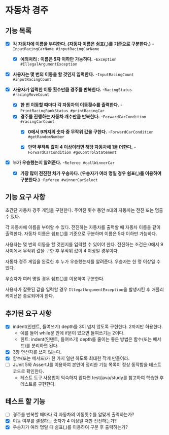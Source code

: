 # 자동차 경주

## 기능 목록

- [x] **각 자동차에 이름을 부여한다. (자동차 이름은 쉼표(,)를 기준으로 구분한다.)** -`InputRacingCarName #inputRacingCarName`
  - [x] **예외처리 : 이름은 5자 이하만 가능하다.** -`Exception #IllegalArgumentException`
- [x] **사용자는 몇 번의 이동을 할 것인지 입력한다.** -`InputRacingCount #inputRacingCount`


- [x] **사용자가 입력한 이동 횟수만큼 경주를 반복한다.** -`RacingStatus #racingMoveCount`
  - [x] **한 번 이동할 때마다 각 자동차의 이동횟수를 출력한다.** -`PrintRacingRankStatus #printRacingCar`
  - [x] **경주를 진행하는 자동차 개수만큼 반복한다.** -`ForwardCarCondition #racingCarCount`
    - [x] **0에서 9까지의 숫자 중 무작위 값을 구한다.** -`ForwardCarCondition #getRandomNumber`
    - [x] **만약 무작위 값이 4 이상이라면 해당 자동차에 1을 더한다.** -`ForwardCarCondition #goControlStatement`


- [x] **누가 우승했는지 알려준다.** -`Referee #callWinnerCar`
  - [x] **가장 많이 전진한 차가 우승자다. (우승자가 여러 명일 경우 쉼표(,)를 이용하여 구분한다.)** -`Referee #winnerCarSelect`


## 기능 요구 사항

초간단 자동차 경주 게임을 구현한다.
주어진 횟수 동안 n대의 자동차는 전진 또는 멈출 수 있다.

각 자동차에 이름을 부여할 수 있다. 전진하는 자동차를 출력할 때 자동차 이름을 같이 출력한다.
자동차 이름은 쉼표(,)를 기준으로 구분하며 이름은 5자 이하만 가능하다.

사용자는 몇 번의 이동을 할 것인지를 입력할 수 있어야 한다.
전진하는 조건은 0에서 9 사이에서 무작위 값을 구한 후 무작위 값이 4 이상일 경우이다.

자동차 경주 게임을 완료한 후 누가 우승했는지를 알려준다. 우승자는 한 명 이상일 수 있다.

우승자가 여러 명일 경우 쉼표(,)를 이용하여 구분한다.

사용자가 잘못된 값을 입력할 경우 `IllegalArgumentException`을 발생시킨 후 애플리케이션은 종료되어야 한다.


## 추가된 요구 사항
- [x] indent(인덴트, 들여쓰기) depth를 3이 넘지 않도록 구현한다. 2까지만 허용한다.
  - 예를 들어 while문 안에 if문이 있으면 들여쓰기는 2이다.
  - 힌트: indent(인덴트, 들여쓰기) depth를 줄이는 좋은 방법은 함수(또는 메서드)를 분리하면 된다.
- [x] 3항 연산자를 쓰지 않는다.
- [x] 함수(또는 메서드)가 한 가지 일만 하도록 최대한 작게 만들어라.
- [ ] JUnit 5와 AssertJ를 이용하여 본인이 정리한 기능 목록이 정상 동작함을 테스트 코드로 확인한다.
  - 테스트 도구 사용법이 익숙하지 않다면 test/java/study를 참고하여 학습한 후 테스트를 구현한다.


## 테스트 할 기능
- [ ] 경주를 반복할 때마다 각 자동차의 이동횟수를 알맞게 출력하는가?
- [x] 이동 여부를 결정하는 숫자가 4 이상일 때만 전진하는가?
- [x] 우승자가 여러 명일 때 쉼표(,)를 이용하여 구분 후 출력하는가?